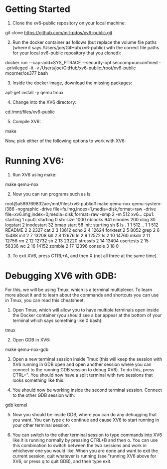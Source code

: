 # Getting Started

1. Clone the xv6-public repository on your local machine:

git clone https://github.com/mit-pdos/xv6-public.git


2. Run the docker container as follows (but replace the volume file paths (where it says /Users/joe/GitHub/xv6-public) with the correct file paths for your local xv6-public repository that you cloned):

docker run --cap-add=SYS_PTRACE --security-opt seccomp=unconfined --privileged -it -v /Users/joe/GitHub/xv6-public:/root/xv6-public mcorner/os377 bash


3. Inside the docker image, download the missing packages:

apt-get install -y qemu tmux


4. Change into the XV6 directory:

cd /mnt/files/xv6-public


5. Compile XV6:

make


Now, pick either of the following options to work with XV6:



# Running XV6:

1. Run XV6 using make:

make qemu-nox


2. Now you can run programs such as ls:

root@a589769832ae:/mnt/files/xv6-public# make qemu-nox
qemu-system-i386 -nographic -drive file=fs.img,index=1,media=disk,format=raw -drive file=xv6.img,index=0,media=disk,format=raw -smp 2 -m 512
xv6...
cpu1: starting 1
cpu0: starting 0
sb: size 1000 nblocks 941 ninodes 200 nlog 30 logstart 2 inodestart 32 bmap start 58
init: starting sh
$ ls
.              1 1 512
..             1 1 512
README         2 2 2327
cat            2 3 13612
echo           2 4 12624
forktest       2 5 8052
grep           2 6 15488
init           2 7 13208
kill           2 8 12676
ln             2 9 12572
ls             2 10 14760
mkdir          2 11 12756
rm             2 12 12732
sh             2 13 23220
stressfs       2 14 13404
usertests      2 15 56336
wc             2 16 14152
zombie         2 17 12396
console        3 18 0


3. To exit XV6, press CTRL+A, and then X (not all three at the same time).



# Debugging XV6 with GDB:


For this, we will be using Tmux, which is a terminal multiplexer. To learn more about it and to learn about the commands and shortcuts you can use in Tmux, you can read this cheatsheet.



1. Open Tmux, which will allow you to have multiple terminals open inside the Docker container (you should see a bar appear at the bottom of your terminal which says something like 0:bash):

tmux


2. Open GDB in XV6:

make qemu-nox-gdb


3. Open a new terminal session inside Tmux (this will keep the session with XV6 running in GDB open and open another session where you can connect to the running GDB session to debug XV6). To do this, press CTRL+". You should now have a split terminal with two sessions that looks something like this:


4. You should now be working inside the second terminal session. Connect to the other GDB session with:

gdb kernel


5. Now you should be inside GDB, where you can do any debugging that you want. You can type c to continue and cause XV6 to start running in your other terminal session.



6. You can switch to the other terminal session to type commands into XV6 like it is running normally by pressing CTRL+B and then o. You can use this combination to switch between the two sessions and work in whichever one you would like. When you are done and want to exit the current session, quit whatever is running (see "running XV6 above for XV6, or press q to quit GDB), and then type exit.
